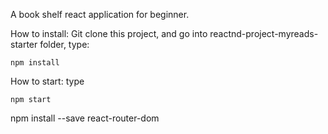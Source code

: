 A book shelf react application for beginner.

How to install:
Git clone this project, and go into reactnd-project-myreads-starter folder,
type:
```
npm install
```

How to start:
type 
```
npm start
```

npm install --save react-router-dom